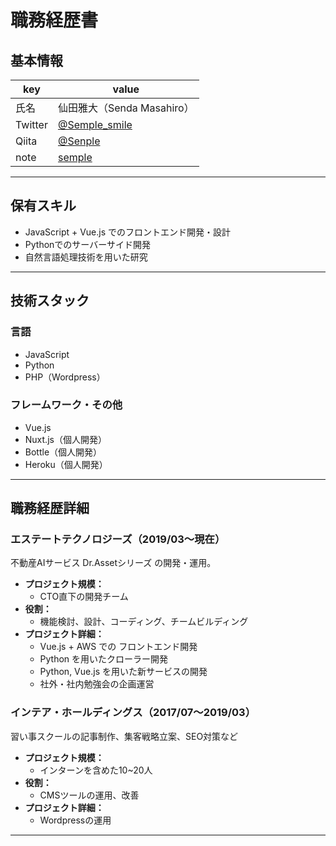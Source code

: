 # 職務経歴書

## 基本情報

|key|value|
|---|---|
|氏名|仙田雅大（Senda Masahiro）|
|Twitter|[@Semple_smile](https://twitter.com/Semple_smile)|
|Qiita|[@Senple](https://qiita.com/Senple)|
|note|[semple](https://note.com/_semple)|

---

## 保有スキル

- JavaScript + Vue.js でのフロントエンド開発・設計
- Pythonでのサーバーサイド開発
- 自然言語処理技術を用いた研究
---

## 技術スタック

### 言語

- JavaScript
- Python
- PHP（Wordpress）

### フレームワーク・その他

- Vue.js
- Nuxt.js（個人開発）
- Bottle（個人開発）
- Heroku（個人開発）

---

## 職務経歴詳細

### エステートテクノロジーズ（2019/03〜現在）

不動産AIサービス Dr.Assetシリーズ の開発・運用。
- **プロジェクト規模：**
    - CTO直下の開発チーム
- **役割：**
    - 機能検討、設計、コーディング、チームビルディング
- **プロジェクト詳細：**
    - Vue.js + AWS での フロントエンド開発
    - Python を用いたクローラー開発
    - Python, Vue.js を用いた新サービスの開発
    - 社外・社内勉強会の企画運営

### インテア・ホールディングス（2017/07〜2019/03）

習い事スクールの記事制作、集客戦略立案、SEO対策など
- **プロジェクト規模：**
    - インターンを含めた10~20人
- **役割：**
    - CMSツールの運用、改善
- **プロジェクト詳細：**
    - Wordpressの運用

---

